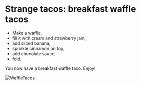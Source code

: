 # Strange tacos: breakfast waffle tacos

- Make a waffle,
- fill it with cream and strawberry jam,
- add sliced banana,
- sprinkle cinnamon on top,
- add chocolate sauce,
- fold.

You now have a breakfast waffle taco. Enjoy!

![WaffleTacos](https://i.pinimg.com/originals/be/ef/db/beefdba7ce7d9243a2e43277ef77e921.jpg)

